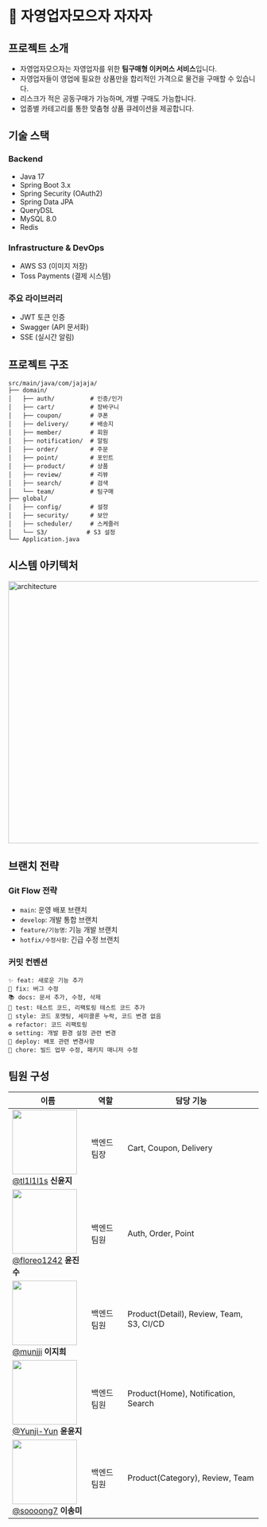 # 🛒 자영업자모으자 자자자

## 프로젝트 소개

- 자영업자모으자는 자영업자를 위한 **팀구매형 이커머스 서비스**입니다.
- 자영업자들이 영업에 필요한 상품만을 합리적인 가격으로 물건을 구매할 수 있습니다.
- 리스크가 적은 공동구매가 가능하며, 개별 구매도 가능합니다.
- 업종별 카테고리를 통한 맞춤형 상품 큐레이션을 제공합니다.


## 기술 스택

### Backend
- Java 17
- Spring Boot 3.x
- Spring Security (OAuth2)
- Spring Data JPA
- QueryDSL
- MySQL 8.0
- Redis

### Infrastructure & DevOps
- AWS S3 (이미지 저장)
- Toss Payments (결제 시스템)

### 주요 라이브러리
- JWT 토큰 인증
- Swagger (API 문서화)
- SSE (실시간 알림)


## 프로젝트 구조

```
src/main/java/com/jajaja/
├── domain/
│   ├── auth/          # 인증/인가
│   ├── cart/          # 장바구니
│   ├── coupon/        # 쿠폰
│   ├── delivery/      # 배송지
│   ├── member/        # 회원
│   ├── notification/  # 알림
│   ├── order/         # 주문
│   ├── point/         # 포인트
│   ├── product/       # 상품
│   ├── review/        # 리뷰
│   ├── search/        # 검색
│   └── team/          # 팀구매
├── global/
│   ├── config/        # 설정
│   ├── security/      # 보안
│   ├── scheduler/     # 스케줄러
│   └── S3/           # S3 설정
└── Application.java
```


## 시스템 아키텍처
<img width="1095" height="528" alt="architecture" src="https://github.com/user-attachments/assets/bae2a6a9-f726-4683-bec8-b3d1346f01ec" />


## 브랜치 전략

### Git Flow 전략
- `main`: 운영 배포 브랜치
- `develop`: 개발 통합 브랜치
- `feature/기능명`: 기능 개발 브랜치
- `hotfix/수정사항`: 긴급 수정 브랜치

### 커밋 컨벤션
```
✨ feat: 새로운 기능 추가
🐛 fix: 버그 수정
📚 docs: 문서 추가, 수정, 삭제
🧪 test: 테스트 코드, 리팩토링 테스트 코드 추가
💄 style: 코드 포맷팅, 세미콜론 누락, 코드 변경 없음
♻️ refactor: 코드 리팩토링
⚙️ setting: 개발 환경 설정 관련 변경
🚀 deploy: 배포 관련 변경사항
🧹 chore: 빌드 업무 수정, 패키지 매니저 수정
```



## 팀원 구성

| 이름                                                                                                                                               | 역할      | 담당 기능                          |
|--------------------------------------------------------------------------------------------------------------------------------------------------|-------------|------------------------------------|
| [<img src="https://avatars.githubusercontent.com/u/96182623?v=4" height=130 width=130> <br/> @tl1l1l1s](https://github.com/tl1l1l1s) **신윤지**     | 백엔드 팀장  | Cart, Coupon, Delivery               |
| [<img src="https://avatars.githubusercontent.com/u/51525934?v=4" height=130 width=130> <br/> @floreo1242](https://github.com/floreo1242) **윤진수** | 백엔드 팀원  | Auth, Order, Point                       |
| [<img src="https://avatars.githubusercontent.com/u/129031670?v=4" height=130 width=130> <br/> @munjji](https://github.com/munjji) **이지희**        | 백엔드 팀원  | Product(Detail), Review, Team, S3, CI/CD |
| [<img src="https://avatars.githubusercontent.com/u/126665882?v=4" height=130 width=130> <br/> @Yunji-Yun](https://github.com/Yunji-Yun) **윤윤지**  | 백엔드 팀원   | Product(Home), Notification, Search      |
| [<img src="https://avatars.githubusercontent.com/u/145523888?v=4" height=130 width=130> <br/> @soooong7](https://github.com/soooong7) **이송미**    | 백엔드 팀원   | Product(Category), Review, Team          |

